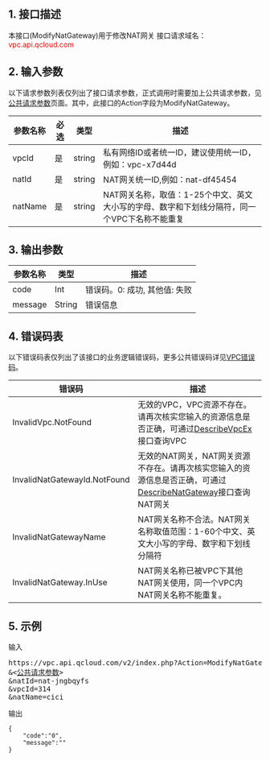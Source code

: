 ## 1. 接口描述

本接口(ModifyNatGateway)用于修改NAT网关
接口请求域名：<font style="color:red">vpc.api.qcloud.com</font>


## 2. 输入参数
以下请求参数列表仅列出了接口请求参数，正式调用时需要加上公共请求参数，见<a href="/doc/api/372/4153" title="公共请求参数">公共请求参数</a>页面。其中，此接口的Action字段为ModifyNatGateway。

| 参数名称 | 必选  | 类型 | 描述 |
|---------|---------|---------|---------|
| vpcId | 是 | string | 私有网络ID或者统一ID，建议使用统一ID，例如：vpc-x7d44d|
| natId | 是 | string | NAT网关统一ID,例如：nat-df45454|
| natName | 是 | string | NAT网关名称，取值：1-25个中文、英文大小写的字母、数字和下划线分隔符，同一个VPC下名称不能重复 |


## 3. 输出参数

| 参数名称 | 类型 | 描述 |
|---------|---------|---------|
| code | Int | 错误码。0: 成功, 其他值: 失败|
| message | String | 错误信息|

 ## 4. 错误码表
 以下错误码表仅列出了该接口的业务逻辑错误码，更多公共错误码详见<a href="https://www.qcloud.com/doc/api/245/4924" title="VPC错误码">VPC错误码</a>。
 
| 错误码 | 描述 |
|---------|---------|
| InvalidVpc.NotFound | 无效的VPC，VPC资源不存在。请再次核实您输入的资源信息是否正确，可通过<a href="http://www.qcloud.com/doc/api/245/%E6%9F%A5%E8%AF%A2%E7%A7%81%E6%9C%89%E7%BD%91%E7%BB%9C%E5%88%97%E8%A1%A8" title="DescribeVpcEx">DescribeVpcEx</a>接口查询VPC |
| InvalidNatGatewayId.NotFound | 无效的NAT网关，NAT网关资源不存在。请再次核实您输入的资源信息是否正确，可通过<a href="https://www.qcloud.com/doc/api/245/%e6%9f%a5%e8%af%a2NAT%e7%bd%91%e5%85%b3?viewType=preview" title="DescribeNatGateway">DescribeNatGateway</a>接口查询NAT网关 |
| InvalidNatGatewayName | NAT网关名称不合法。NAT网关名称取值范围：1-60个中文、英文大小写的字母、数字和下划线分隔符 |
| InvalidNatGateway.InUse | NAT网关名称已被VPC下其他NAT网关使用，同一个VPC内NAT网关名称不能重复。 |

## 5. 示例
输入
<pre>
https://vpc.api.qcloud.com/v2/index.php?Action=ModifyNatGateway
&<<a href="https://www.qcloud.com/doc/api/229/6976">公共请求参数</a>>
&natId=nat-jngbqyfs
&vpcId=314
&natName=cici
</pre>
输出
```
{
    "code":"0",
    "message":""
}
```

